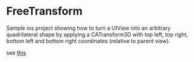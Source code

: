 FreeTransform
=============

Sample ios project showing how to turn a UIView into an arbitrary quadrilateral shape by applying a CATransform3D with top left, top right, bottom left and bottom right coordinates (relative to parent view). 

see [this](http://stackoverflow.com/questions/9470493/transforming-a-rectangle-image-into-a-quadrilateral-using-a-catransform3d)
